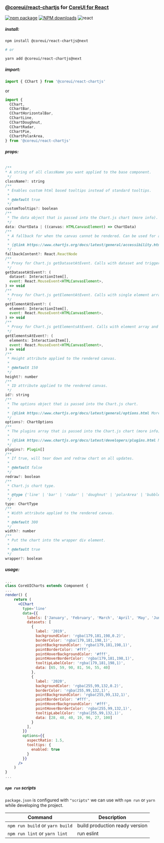 ### [@coreui/react-chartjs](https://coreui.io/) for [CoreUI for React](https://coreui.io/react/)

[![npm package][npm-badge]][npm]
[![NPM downloads][npm-download]][npm]
![react](https://img.shields.io/badge/react-^17.0.1-lightgrey.svg?style=flat-square&logo=react)

[npm-badge]: https://img.shields.io/npm/v/@coreui/react-chartjs/latest?style=flat-square
[npm]: https://www.npmjs.com/package/@coreui/react-chartjs
[npm-download]: https://img.shields.io/npm/dm/@coreui/react-chartjs.svg?style=flat-square

##### install:

```bash
npm install @coreui/react-chartjs@next

# or

yarn add @coreui/react-chartjs@next
```

##### import:

```jsx
import { CChart } from '@coreui/react-chartjs'
```

or

```js
import {
  CChart,
  CChartBar,
  CChartHorizontalBar,
  CChartLine,
  CChartDoughnut,
  CChartRadar,
  CChartPie,
  CChartPolarArea,
} from '@coreui/react-chartjs'
```

##### props:

```js

/**
* A string of all className you want applied to the base component.
 */
className?: string
/**
 * Enables custom html based tooltips instead of standard tooltips.
 *
 * @default true
 */
customTooltips?: boolean
/**
 * The data object that is passed into the Chart.js chart (more info).
 */
data: ChartData | ((canvas: HTMLCanvasElement) => ChartData)
/**
 * A fallback for when the canvas cannot be rendered. Can be used for accessible chart descriptions.
 *
 * {@link https://www.chartjs.org/docs/latest/general/accessibility.html More Info}
 */
fallbackContent?: React.ReactNode
/**
 * Proxy for Chart.js getDatasetAtEvent. Calls with dataset and triggering event.
 */
getDatasetAtEvent?: (
  dataset: InteractionItem[],
  event: React.MouseEvent<HTMLCanvasElement>,
) => void
/**
 * Proxy for Chart.js getElementAtEvent. Calls with single element array and triggering event.
 */
getElementAtEvent?: (
  element: InteractionItem[],
  event: React.MouseEvent<HTMLCanvasElement>,
) => void
/**
 * Proxy for Chart.js getElementsAtEvent. Calls with element array and triggering event.
 */
getElementsAtEvent?: (
  elements: InteractionItem[],
  event: React.MouseEvent<HTMLCanvasElement>,
) => void
/**
 * Height attribute applied to the rendered canvas.
 *
 * @default 150
 */
height?: number
/**
 * ID attribute applied to the rendered canvas.
 */
id?: string
/**
 * The options object that is passed into the Chart.js chart.
 *
 * {@link https://www.chartjs.org/docs/latest/general/options.html More Info}
 */
options?: ChartOptions
/**
 * The plugins array that is passed into the Chart.js chart (more info)
 *
 * {@link https://www.chartjs.org/docs/latest/developers/plugins.html More Info}
 */
plugins?: Plugin[]
/**
 * If true, will tear down and redraw chart on all updates.
 *
 * @default false
 */
redraw?: boolean
/**
 * Chart.js chart type.
 *
 * @type {'line' | 'bar' | 'radar' | 'doughnut' | 'polarArea' | 'bubble' | 'pie' | 'scatter'}
 */
type: ChartType
/**
 * Width attribute applied to the rendered canvas.
 *
 * @default 300
 */
width?: number
/**
 * Put the chart into the wrapper div element.
 *
 * @default true
 */
wrapper?: boolean
```

##### usage:

```jsx
...
class CoreUICharts extends Component {
...
render() {
    return (
      <CChart
        type='line'
        data={{
          labels: ['January', 'February', 'March', 'April', 'May', 'June', 'July'],
          datasets: [
            {
              label: '2019',
              backgroundColor: 'rgba(179,181,198,0.2)',
              borderColor: 'rgba(179,181,198,1)',
              pointBackgroundColor: 'rgba(179,181,198,1)',
              pointBorderColor: '#fff',
              pointHoverBackgroundColor: '#fff',
              pointHoverBorderColor: 'rgba(179,181,198,1)',
              tooltipLabelColor: 'rgba(179,181,198,1)',
              data: [65, 59, 90, 81, 56, 55, 40]
            },
            {
              label: '2020',
              backgroundColor: 'rgba(255,99,132,0.2)',
              borderColor: 'rgba(255,99,132,1)',
              pointBackgroundColor: 'rgba(255,99,132,1)',
              pointBorderColor: '#fff',
              pointHoverBackgroundColor: '#fff',
              pointHoverBorderColor: 'rgba(255,99,132,1)',
              tooltipLabelColor: 'rgba(255,99,132,1)',
              data: [28, 48, 40, 19, 96, 27, 100]
            }
          ],
        }}  
        options={{
          aspectRatio: 1.5,
          tooltips: {
            enabled: true
          }
        }}
      />
    )
}
...
```

##### `npm run` scripts

`package.json` is configured with `"scripts"` we can use with `npm run` or `yarn` while developing the project.

| Command                         | Description                    |
| ------------------------------- | ------------------------------ |
| `npm run build` or `yarn build` | build production ready version |
| `npm run lint` or `yarn lint`   | run eslint                     |

